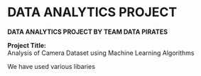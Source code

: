 # DATA ANALYTICS PROJECT 

**DATA ANALYTICS PROJECT BY TEAM DATA PIRATES**

**Project Title:**</br>
Analysis of Camera Dataset using Machine Learning Algorithms

We have used various libaries
